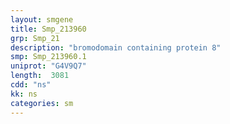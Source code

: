 ```yaml
---
layout: smgene
title: Smp_213960
grp: Smp_21
description: "bromodomain containing protein 8"
smp: Smp_213960.1
uniprot: "G4V9Q7"
length:  3081
cdd: "ns"
kk: ns
categories: sm
---
```

